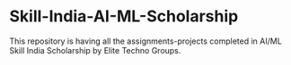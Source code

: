 # Skill-India-AI-ML-Scholarship
This repository is having all the assignments-projects completed in AI/ML Skill India Scholarship by Elite Techno Groups.

